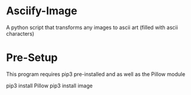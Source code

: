 # Asciify-Image
A python script that transforms any images to ascii art (filled with ascii characters)

# Pre-Setup
This program requires pip3 pre-installed and as well as the Pillow module

pip3 install Pillow
pip3 install image
